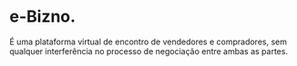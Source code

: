 # e-Bizno.
É uma plataforma virtual de encontro de vendedores e compradores, sem qualquer interferência no processo de negociação entre ambas as partes.



